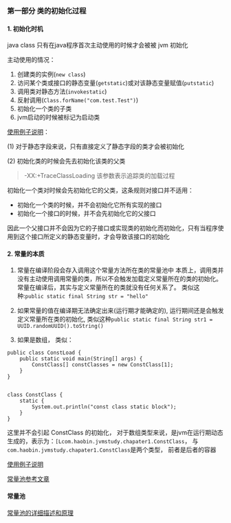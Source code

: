 ### 第一部分 类的初始化过程


#### 1. 初始化时机

java class 只有在java程序首次主动使用的时候才会被被 jvm 初始化

主动使用的情况：

1. 创建类的实例(`new class`)
2. 访问某个类或接口的静态变量(`getstatic`)或对该静态变量赋值(`putstatic`)
3. 调用类对静态方法(`invokestatic`)
4. 反射调用(`Class.forName("com.test.Test")`)
5. 初始化一个类的子类
6. jvm启动的时候被标记为启动类

[使用例子说明](./ClassLoad.java)：

(1) 对于静态字段来说，只有直接定义了静态字段的类才会被初始化
 
(2) 初始化类的时候会先去初始化该类的父类
         
> -XX:+TraceClassLoading 该参数表示追踪类的加载过程

初始化一个类对时候会先初始化它的父类，这条规则对接口并不适用：
- 初始化一个类的时候，并不会初始化它所有实现的接口
- 初始化一个接口的时候，并不会先初始化它的父接口

因此一个父接口并不会因为它的子接口或实现类的初始化而初始化，只有当程序使用到这个接口所定义的静态变量时，才会导致该接口的初始化


#### 2. 常量的本质

1. 常量在编译阶段会存入调用这个常量方法所在类的常量池中
本质上，调用类并没有主动使用调用常量的类，所以不会触发加载定义常量所在的类的初始化。常量在编译后，其实与定义常量所在的类就没有任何关系了。
类似这种:`public static final String str = "hello"`


2. 如果常量的值在编译期无法确定出来(运行期才能确定的), 运行期间还是会触发定义常量所在类的初始化, 类似这种`public static final String str1 = UUID.randomUUID().toString()`

3. 如果是数组， 类似：
```
public class ConstLoad {
    public static void main(String[] args) {
        ConstClass[] constClasses = new ConstClass[1];
    }
}


class ConstClass {
    static {
        System.out.println("const class static block");
    }
}
```
这里并不会引起 ConstClass 的初始化， 对于数组类型来说，是jvm在运行期动态生成的，表示为：`[Lcom.haobin.jvmstudy.chapater1.ConstClass`，
与`com.haobin.jvmstudy.chapater1.ConstClass`是两个类型， 前者是后者的容器


[使用例子说明](./ConstLoad.java)

[常量池参考文章](https://www.cnblogs.com/iyangyuan/p/4631696.html)

#### 常量池

[常量池的详细描述和原理](./StringConstPoll.md)
